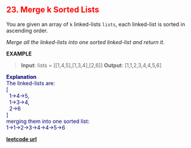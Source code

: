 <h2 style="color:#F00;">23. Merge k Sorted Lists</h2>

You are given an array of `k` linked-lists `lists`, each linked-list is sorted in ascending order.

_Merge all the linked-lists into one sorted linked-list and return it._

**EXAMPLE**
>**Input**: lists = \[[1,4,5],[1,3,4],[2,6]]
**Output**: [1,1,2,3,4,4,5,6]

<p style="color:#007;">
<b>Explanation</b><br>
<span>
The linked-lists are:<br>
[<br>
  &nbsp;&nbsp;1->4->5,<br>
  &nbsp;&nbsp;1->3->4,<br>
  &nbsp;&nbsp;2->6<br>
]<br>
merging them into one sorted list:<br>
1->1->2->3->4->4->5->6
</span>
</p>


**[leetcode url](https://leetcode.com/problems/merge-k-sorted-lists/description)**